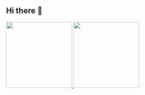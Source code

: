 ## Hi there 👋

<!--
**rafaelsouza03/rafaelsouza03** is a ✨ _special_ ✨ repository because its `README.md` (this file) appears on your GitHub profile.

Here are some ideas to get you started:

- 🔭 I’m currently working on ...
- 🌱 I’m currently learning ...
- 👯 I’m looking to collaborate on ...
- 🤔 I’m looking for help with ...
- 💬 Ask me about ...
- 📫 How to reach me: ...
- 😄 Pronouns: ...
- ⚡ Fun fact: ...
-->
<div>
<a href="https://github.com/rafaelsouza03">
<img loading="lazy" height="180em" src="https://github-readme-stats.vercel.app/api/top-langs/?username=rafaelsouza03&layout=compact&langs_count=7&theme=default"/>
<img loading="lazy" height="180em" src="https://github-readme-stats.vercel.app/api?username=rafaelsouza03&show_icons=true&theme=default&include_all_commits=true&count_private=true"/>
</div>
